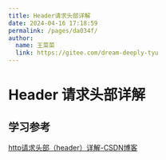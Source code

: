 ```yaml
---
title: Header请求头部详解
date: 2024-04-16 17:18:59
permalink: /pages/da034f/
author: 
  name: 王菜菜
  link: https://gitee.com/dream-deeply-tyu
---
```

# Header 请求头部详解







## 学习参考

[http请求头部（header）详解-CSDN博客](https://blog.csdn.net/wq2008best/article/details/132731048)